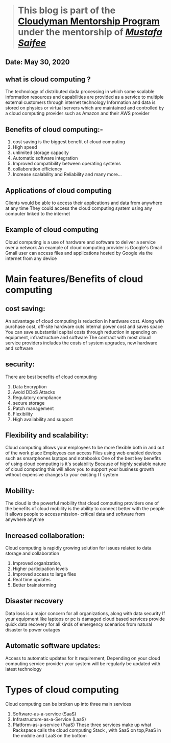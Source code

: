 > # This blog is part of the **[Cloudyman Mentorship Program](https://t.co/78sRvCvYiO?amp=1)** under the mentorship of *[Mustafa Saifee](https://www.linkedin.com/in/saifeemustafaq/)*

## Date: May 30, 2020

## what is cloud computing ?
  The technology of distributed dada processing  in which some scalable information resources and capabilities are provided as a service to multiple external  customers through internet  technology 
  Information and data  is stored  on physics or virtual  servers which are maintained and controlled by a cloud computing provider such as Amazon and their AWS provider 

## Benefits of cloud computing:-
  1. cost saving is the biggest  benefit of cloud computing 
  2. High speed 
  3. unlimited storage capacity 
  4. Automatic software integration
  5. Improved  compatibility between operating systems 
  6. collaboration  efficiency 
  7. Increase  scalability  and Reliability and many more...
  
## Applications of cloud computing 
  Clients would be able to access their applications and data from anywhere at any time They could access the cloud computing system using any computer linked to the internet 

## Example of cloud computing 
   Cloud computing  is a use of hardware and software to deliver a service over a network 
   An example of cloud computing provider is Google's Gmail Gmail user can access files and applications hosted by Google via the internet from any device 

# Main features/Benefits  of cloud computing 
 
## cost saving:
   An advantage of cloud computing is reduction in hardware cost. Along with purchase cost, off-site  hardware cuts internal power cost and saves space 
   You can save  substantial capital costs through reduction in spending on equipment, infrastructure and software 
   The contract with most cloud service providers includes the costs of system upgrades, new hardware and software 

## security:
   There are  best benefits of cloud computing 
   1. Data Encryption
   2. Avoid DDoS Attacks
   3. Regulatory compliance 
   4. secure storage 
   5. Patch management 
   6. Flexibility 
   7. High availability and support 

## Flexibility and scalability:
   Cloud computing allows your employees  to be more flexible  both in and out of the work place Employees  can access Files using web enabled devices such as smartphones  laptops and notebooks 
   One of the best key benefits of using cloud computing is it's scalability Because of highly scalable nature of cloud computing this will allow you to support your business growth without expensive changes to your existing IT system 

## Mobility:
   The cloud  is the powerful mobility that cloud computing providers one of the benefits of cloud mobility is the ability to connect  better with the people It allows people to access mission- critical data  and software from anywhere anytime 

## Increased collaboration:
   Cloud computing is rapidly growing solution for issues related to data storage and collaboration 
   1. Improved organization,
   2. Higher participation levels 
   3. Improved access to large files 
   4. Real time updates 
   5. Better brainstorming 

## Disaster recovery 
   Data loss is a major concern for all organizations, along with data security If your  equipment like laptops or pc is damaged cloud based services provide quick data recovery for all kinds of emergency scenarios from natural disaster to power outages

## Automatic software updates:
   Access to automatic updates for It requirement, Depending on your cloud  computing service provider your system will be regularly be updated with latest technology 

# Types of cloud computing 
  Cloud computing  can be broken up into three main services 
  1. Software-as-a-service (SaaS)
  2. Infrastructure-as-a-Service (LaaS)
  3. Platform-as-a-service (PaaS)
  These three services make up what Rackspace calls the cloud computing Stack , with SaaS on top,PaaS in the middle and LaaS on the bottom 
